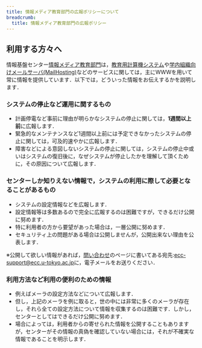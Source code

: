 ```yaml
---
title: 情報メディア教育部門の広報ポリシーについて
breadcrumb:
  title: 情報メディア教育部門の広報ポリシー
---
```


## 利用する方々へ

情報基盤センター[情報メディア教育部門](http://media.itc.u-tokyo.ac.jp/)は，[教育用計算機システム](https://www.ecc.u-tokyo.ac.jp/)や[学内組織向けメールサーバ(MailHosting)](http://mh.itc.u-tokyo.ac.jp/)などのサービスに関しては，主にWWWを用いて常に情報を提供しています．以下では，どういった情報をお伝えするかを説明します．

### システムの停止など運用に関するもの

* 計画停電など事前に理由が明らかなシステムの停止に関しては，**1週間以上前**に広報します．
* 緊急的なメンテナンスなど1週間以上前には予定できなかったシステムの停止に関しては，可及的速やかに広報します．
* 障害などによる意図しないシステムの停止に関しては，システムの停止中或いはシステムの復旧後に，なぜシステムが停止したかを理解して頂くために，その原因について広報します．

### センターしか知りえない情報で，システムの利用に際して必要となることがあるもの

* システムの設定情報などを広報します．
* 設定情報等は多数あるので完全に広報するのは困難ですが，できるだけ公開に努めます．
* 特に利用者の方から要望があった場合は，一層公開に努めます．
* セキュリティ上の問題がある場合は公開しませんが，公開出来ない理由を公表します．

※公開して欲しい情報があれば，[問い合わせ](https://www.ecc.u-tokyo.ac.jp/question.html)のページに書いてある宛先:[ecc-support@ecc.u-tokyo.ac.jp](mailto:ecc-support@ecc.u-tokyo.ac.jp)に，電子メールをお送りください．

### 利用方法など利用の便利のための情報

* 例えばメーラの設定方法などについて広報します．
* 但し，上記のメーラを例に取ると，世の中には非常に多くのメーラが存在し，それら全ての設定方法について情報を収集するのは困難です．しかし，センターとしてはできるだけ公開に努めます．
* 場合によっては，利用者からの寄せられた情報を公開することもありますが，センターがその情報の真偽を確認していない場合には，それが不確実な情報であることを明示します．